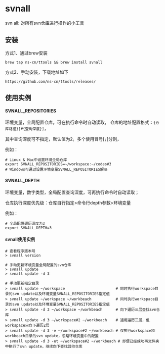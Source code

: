 # svnall
svn all: 对所有svn仓库进行操作的小工具

## 安装
方式1、通过brew安装
```shell
brew tap ns-cn/ttools && brew install svnall
```
方式2、手动安装，下载地址如下
```
https://github.com/ns-cn/ttools/releases/
```

## 使用实例
#### SVNALL_REPOSITORIES
环境变量，全局配置仓库，可在执行命令时自动读取， 仓库的地址配置格式：```{仓库路径}[#{查询深度}]```，

其中查询深度可不指定，默认值为2，多个使用冒号[```;```]分割，

例如：
```
# Linux & Mac中设置环境全局仓库
export SVNALL_REPOSITORIES=~/workspace:~/codes#3
# Windows可通过设置环境变量SVNALL_REPOSITORIES解决
```

#### SVNALL_DEPTH
环境变量，数字类型，全局配置查询深度，可再执行命令时自动读取；

仓库执行深度优先级：仓库自行指定>命令行depth参数>环境变量

例如：
```
# 全局配置遍历深度为3
export SVNALL_DEPTH=3
```
#### svnall使用实例

```shell
# 查看程序版本号
> svnall version

# 手动更新环境变量全局配置的svn仓库
> svnall update 
> svnall update -d 3

# 手动更新指定目录
> svnall update ~/workspace                       # 同时执行workspace目录的svn update以及环境变量SVNALL_REPOSITORIES指定值
> svnall update ~/workspace ~/workbeach           # 同时执行workspace目录的svn update以及环境变量SVNALL_REPOSITORIES指定值
> svnall update -d 3 ~/workspace ~/workbeach      # 向下遍历三层查找svn仓库
> svnall update -d 3 ~/workspace#2 ~/workbeach    # 通用遍历三层，但workspace只向下遍历2层
> svnall update -d 3 -e ~/workspace#2 ~/workbeach # 仅执行workspace和workbeach目录的svn update，忽略环境变量中的配置
> svnall update -d 3 -et ~/workspace#2 ~/workbeach # 即便已经成功再文件夹中执行了svn update，继续向下查找其他仓库
```